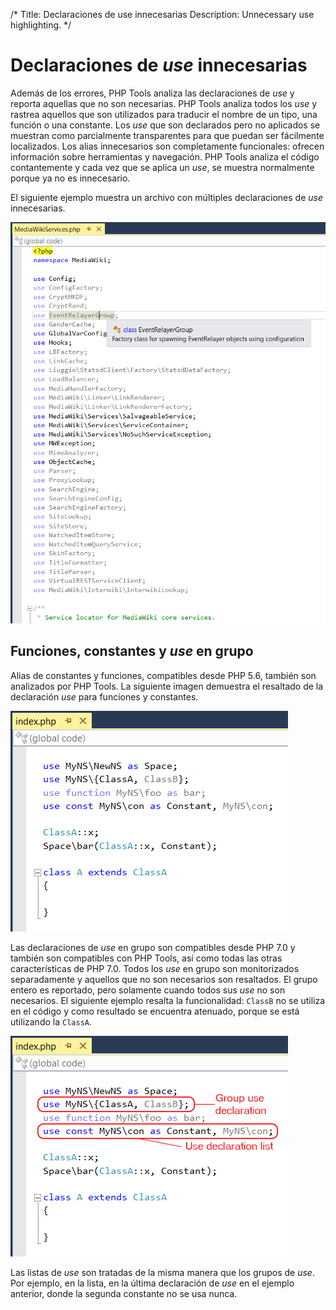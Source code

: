 /*
Title: Declaraciones de use innecesarias
Description: Unnecessary use highlighting.
*/

# Declaraciones de _use_ innecesarias

Además de los errores, PHP Tools analiza las declaraciones de _use_ y reporta aquellas que no son necesarias.
PHP Tools analiza todos los _use_ y rastrea aquellos que son utilizados para traducir el nombre de un tipo, una función o una constante.
Los _use_ que son declarados pero no aplicados se muestran como parcialmente transparentes para que puedan ser fácilmente localizados.
Los alias innecesarios son completamente funcionales: ofrecen información sobre herramientas y navegación. 
PHP Tools analiza el código contantemente y cada vez que se aplica un _use_, se muestra normalmente porque ya no es innecesario.

El siguiente ejemplo muestra un archivo con múltiples declaraciones de _use_ innecesarias.

![Unnecessary uses](imgs/unnecessary-uses.png)

## Funciones, constantes y _use_ en grupo

Alias de constantes y funciones, compatibles desde PHP 5.6, también son analizados por PHP Tools. 
La siguiente imagen demuestra el resaltado de la declaración _use_ para funciones y constantes.

![Special uses](imgs/custom-uses.png)

Las declaraciones de _use_ en grupo son compatibles desde PHP 7.0 y también son compatibles con PHP Tools, así como todas las otras características de PHP 7.0. 
Todos los _use_ en grupo son monitorizados separadamente y aquellos que no son necesarios son resaltados.
El grupo entero es reportado, pero solamente cuando todos sus _use_ no son necesarios.
El siguiente ejemplo resalta la funcionalidad: `ClassB` no se utiliza en el código y como resultado se encuentra atenuado, porque se está utilizando la `ClassA`.

![Special uses](imgs/group-uses.png)

Las listas de _use_ son tratadas de la misma manera que los grupos de _use_. Por ejemplo, en la lista, en la última declaración de _use_ en el ejemplo anterior, donde la segunda constante no se usa nunca.
